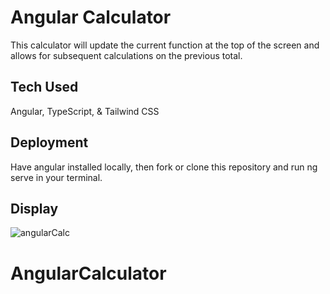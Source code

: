 # Angular Calculator

This calculator will update the current function at the top of the screen and allows for subsequent calculations on the previous total. 

## Tech Used
Angular, TypeScript, & Tailwind CSS

## Deployment

Have angular installed locally, then fork or clone this repository and run ng serve in your terminal. 

## Display

![angularCalc](https://user-images.githubusercontent.com/90417534/223322244-7aca23c7-a87f-4d6a-a367-c2feb2167215.jpg)
# AngularCalculator
